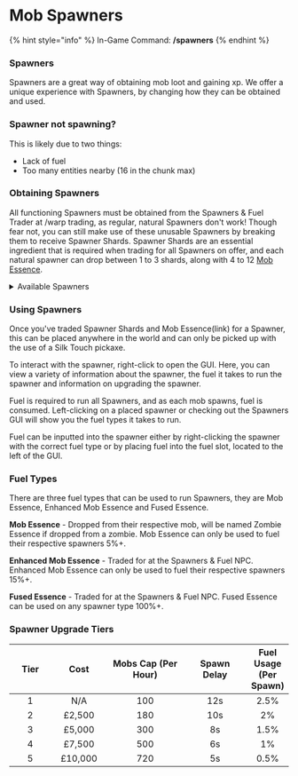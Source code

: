 # Mob Spawners

{% hint style="info" %}
In-Game Command: **/spawners**
{% endhint %}

### **Spawners**

Spawners are a great way of obtaining mob loot and gaining xp. We offer a unique experience with Spawners, by changing how they can be obtained and used.

### Spawner not spawning?

This is likely due to two things:

* Lack of fuel
* Too many entities nearby (16 in the chunk max)

### Obtaining Spawners

All functioning Spawners must be obtained from the Spawners & Fuel Trader at /warp trading, as regular, natural Spawners don't work! Though fear not, you can still make use of these unusable Spawners by breaking them to receive Spawner Shards. Spawner Shards are an essential ingredient that is required when trading for all Spawners on offer, and each natural spawner can drop between 1 to 3 shards, along with 4 to 12 [Mob Essence](mob-spawners.md#fuel-types).

<details>

<summary>Available Spawners</summary>

* Blaze
* Zombie
* Skeleton
* Spider
* Cave Spider
* Magma Cube
* Silverfish

</details>

### Using Spawners

Once you've traded Spawner Shards and Mob Essence(link) for a Spawner, this can be placed anywhere in the world and can only be picked up with the use of a Silk Touch pickaxe.

To interact with the spawner, right-click to open the GUI. Here, you can view a variety of information about the spawner, the fuel it takes to run the spawner and information on upgrading the spawner.

Fuel is required to run all Spawners, and as each mob spawns, fuel is consumed. Left-clicking on a placed spawner or checking out the Spawners GUI will show you the fuel types it takes to run.

Fuel can be inputted into the spawner either by right-clicking the spawner with the correct fuel type or by placing fuel into the fuel slot, located to the left of the GUI.

### Fuel Types

There are three fuel types that can be used to run Spawners, they are Mob Essence, Enhanced Mob Essence and Fused Essence.

**Mob Essence** - Dropped from their respective mob, will be named Zombie Essence if dropped from a zombie. Mob Essence can only be used to fuel their respective spawners 5%+.

**Enhanced Mob Essence** - Traded for at the Spawners & Fuel NPC. Enhanced Mob Essence can only be used to fuel their respective spawners 15%+.

**Fused Essence** - Traded for at the Spawners & Fuel NPC. Fused Essence can be used on any spawner type 100%+.

### Spawner Upgrade Tiers

<table><thead><tr><th width="87" align="center">Tier</th><th width="102" align="center">Cost</th><th width="197" align="center">Mobs Cap (Per Hour)</th><th width="141" align="center">Spawn Delay</th><th align="center">Fuel Usage (Per Spawn)</th></tr></thead><tbody><tr><td align="center">1</td><td align="center">N/A</td><td align="center">100</td><td align="center">12s</td><td align="center">2.5%</td></tr><tr><td align="center">2</td><td align="center">£2,500</td><td align="center">180</td><td align="center">10s</td><td align="center">2%</td></tr><tr><td align="center">3</td><td align="center">£5,000</td><td align="center">300</td><td align="center">8s</td><td align="center">1.5%</td></tr><tr><td align="center">4</td><td align="center">£7,500</td><td align="center">500</td><td align="center">6s</td><td align="center">1%</td></tr><tr><td align="center">5</td><td align="center">£10,000</td><td align="center">720</td><td align="center">5s</td><td align="center">0.5%</td></tr></tbody></table>

